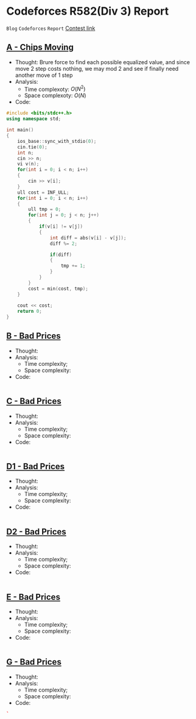 # Codeforces R582(Div 3) Report
`Blog` `Codeforces` `Report`
[Contest link](https://codeforces.com/contest/1213)

## [A - Chips Moving](https://codeforces.com/contest/1213/problem/A)
* Thought: Brure force to find each possible equalized value, and since move 2 step costs nothing, we may mod 2 and see if finally need another move of 1 step
* Analysis: 
    * Time complexoty: $O(N^2)$
    * Space complexoty: $O(N)$
* Code:
```cpp
#include <bits/stdc++.h>
using namespace std;

int main()
{
    ios_base::sync_with_stdio(0);
    cin.tie(0);
    int n;
    cin >> n;
    vi v(n);
    for(int i = 0; i < n; i++)
    {
        cin >> v[i];
    }
    ull cost = INF_ULL;
    for(int i = 0; i < n; i++)
    {
        ull tmp = 0;
        for(int j = 0; j < n; j++)
        {
            if(v[i] != v[j])
            {
                int diff = abs(v[i] - v[j]);
                diff %= 2;

                if(diff)
                {
                    tmp += 1;
                }
            }
        }
        cost = min(cost, tmp);
    }
    
    cout << cost;
    return 0;
}
```
## [B - Bad Prices](https://codeforces.com/contest/1213/problem/B)
* Thought:
* Analysis:
    * Time complexity;
    * Space complexity:
* Code:
```cpp
```
## [C - Bad Prices](https://codeforces.com/contest/1213/problem/C)
* Thought:
* Analysis:
    * Time complexity;
    * Space complexity:
* Code:
```cpp
```
## [D1 - Bad Prices](https://codeforces.com/contest/1213/problem/D1)
* Thought:
* Analysis:
    * Time complexity;
    * Space complexity:
* Code:
```cpp
```

## [D2 - Bad Prices](https://codeforces.com/contest/1213/problem/D2)
* Thought:
* Analysis:
    * Time complexity;
    * Space complexity:
* Code:
```cpp
```
## [E - Bad Prices](https://codeforces.com/contest/1213/problem/E)
* Thought:
* Analysis:
    * Time complexity;
    * Space complexity:
* Code:
```cpp
```
## [G - Bad Prices](https://codeforces.com/contest/1213/problem/G)
* Thought:
* Analysis:
    * Time complexity;
    * Space complexity:
* Code:
```cpp
`
